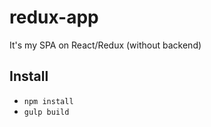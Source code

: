 # redux-app
It's my SPA on React/Redux (without backend)

<h2>Install</h2>
<ul>
  <li><code>npm install</code></li>
  <li><code>gulp build</code></li>
</ul>
